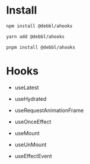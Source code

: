 # Install

```bash
npm install @debbl/ahooks
```

```bash
yarn add @debbl/ahooks
```

```bash
pnpm install @debbl/ahooks
```

# Hooks

- useLatest

- useHydrated

- useRequestAnimationFrame

- useOnceEffect

- useMount

- useUnMount

- useEffectEvent
